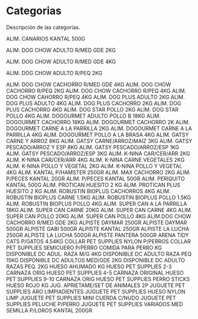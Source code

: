 # Categorias
Descripción de las categorías.

ALIM. CANARIOS KANTAL 500G

ALIM. DOG CHOW ADULTO R/MED GDE 2KG

ALIM. DOG CHOW ADULTO R/MED GDE 4KG

ALIM. DOG CHOW ADULTO R/PEQ 2KG

ALIM. DOG CHOW CACHORRO R/MED GDE 4KG
ALIM. DOG CHOW CACHORRO R/PEQ 2KG
ALIM. DOG CHOW CACHORRO R/PEQ 4KG
ALIM. DOG CHOW CAHORRO R/PEQ 4KG
ALIM. DOG PLUS ADULTO 2KG
ALIM. DOG PLUS ADULTO 4KG
ALIM. DOG PLUS CACHORRO 2KG
ALIM. DOG PLUS CACHORRO 4KG
ALIM. DOG STAR POLLO 2KG
ALIM. DOG STAR POLLO 4KG
ALIM. DOGOURMET ADULTO POLLO B 18KG
ALIM. DOGOURMET CACHORRO 18KG
ALIM. DOGOURMET CACHORRO 2K
ALIM. DOGOURMET CARNE A LA PARRILLA 2KG
ALIM. DOGOURMET CARNE A LA PARRILLA 4KG
ALIM. DOGOURMET POLLO A LA BRASA 4KG
ALIM. GATSY CARNE Y ARROZ 8KG
ALIM. GATSY CARNE/ARROZ/MAIZ 3KG
ALIM. GATSY PESCADO/ARROZ Y ESP 8KG
ALIM. GATSY PESCADO/ARROZ/ESP 1KG
ALIM. GATSY PESCADO/ARROZ/ESP 3KG
ALIM. K-NINA CAR/CER/ARR 2KG
ALIM. K-NINA CAR/CER/ARR 4KG
ALIM. K-NINA CARNE VEGETALES 2KG
ALIM. K-NINA POLLO Y VEGETAL 2KG
ALIM. K-NINA POLLO Y VEGETAL 4KG
ALIM. KANTAL P/HAMSTER 250GR
ALIM. MAX CACHORRO 2KG
ALIM. P/PECES KANTAL 20GR
ALIM. P/PECES KANTAL 50GR
ALIM. PERIQUITO KANTAL 500G
ALIM. PROTICAN HUESITO 2 KG
ALIM. PROTICAN PLUS HUESITO 2 KG
ALIM. ROBUSTIN BIOPLUS CACHORROS 4KG
ALIM. ROBUSTIN BIOPLUS CARNE 1.5KG
ALIM. ROBUSTIN BIOPLUS POLLO 1.5KG
ALIM. ROBUSTIN BIOPLUS POLLO 4KG
ALIM. SUPER CAN  A LA PARRILLA 18KG
ALIM. SUPER CAN CARNE 20KG
ALIM. SUPER CAN CARNE 4KG
ALIM. SUPER CAN POLLO 20KG
ALIM. SUPER CAN POLLO 4KG
ALIM.DOG CHOW CACHORRO R/MED GDE 2KG
ALPISTE DAYMAR 250GR
ALPISTE DAYMAR 500GR
ALPISTE GABI 500GR
ALPISTE KANTAL 250GR
ALPISTE LA LUCHA 250GR
ALPISTE LA LUCHA 500GR
ALPISTE PANTERA 500GR
ARENA TIDY CATS P/GATOS 4.54KG
COLLAR PET SUPPLIES NYLON P/PERROS
COLLAR PET SUPPLIES SEMICUERO P/PERRO
COMIDA PARA PERRO KG
DISPONIBLE DC  ADUL. RAZA M/G 4KG
DISPONIBLE DC  ADULTO RAZA PEQ 15KG
DISPONIBLE DC  ADULTOS MED/GDE 2KG
DISPONIBLE DC ADULTO RAZAS PEQ. 2KG
HUESO AHUMADO KG
HUESO PET SUPPLIES 2-3 CARNAZA ORIG
HUESO PET SUPPLIES 4-5 CARNAZA ORIGINAL
HUESO PET SUPPLIES 9-10 CARNAZA ORIG
HUESO PET SUPPLIES PERRO STICKS
HUESO ROJO KG
JUG. APRIETAME/SET DE ANIMALES 2P
JUGUETE PET SUPPLIES ARO LIMPIADIENTES
JUGUETE PET SUPPLIES HUESO NYLON LIMP
JUGUETE PET SUPPLIES MINI CUERDA C/NUDO
JUGUETE PET SUPPLIES PELUCHE P/PERRO
JUGUETE PET SUPPLIES VARIADOS MED
SEMILLA P/LOROS KANTAL 200GR
